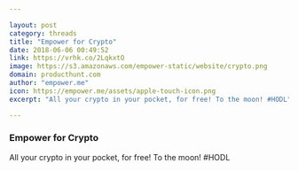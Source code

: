 ```yaml
---

layout: post
category: threads
title: "Empower for Crypto"
date: 2018-06-06 00:49:52
link: https://vrhk.co/2LqkxtO
image: https://s3.amazonaws.com/empower-static/website/crypto.png
domain: producthunt.com
author: "empower.me"
icon: https://empower.me/assets/apple-touch-icon.png
excerpt: "All your crypto in your pocket, for free! To the moon! #HODL"

---
```


### Empower for Crypto

All your crypto in your pocket, for free! To the moon! #HODL
